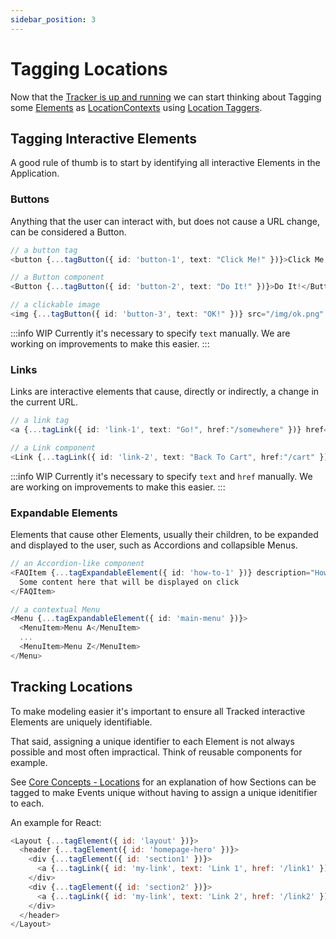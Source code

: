 ```yaml
---
sidebar_position: 3
---
```


# Tagging Locations

Now that the [Tracker is up and running](/tracking/how-to-guides/react/getting-started.md) we can start 
thinking about Tagging some [Elements](/tracking/core-concepts/tagging.md#elements) as 
[LocationContexts](/taxonomy/location-contexts/overview.md) using 
[Location Taggers](/tracking/api-reference/locationTaggers/overview.md).  

## Tagging Interactive Elements
A good rule of thumb is to start by identifying all interactive Elements in the Application. 

### Buttons
Anything that the user can interact with, but does not cause a URL change, can be considered a Button. 

```typescript jsx
// a button tag 
<button {...tagButton({ id: 'button-1', text: "Click Me!" })}>Click Me!</button>

// a Button component 
<Button {...tagButton({ id: 'button-2', text: "Do It!" })}>Do It!</Button>

// a clickable image
<img {...tagButton({ id: 'button-3', text: "OK!" })} src="/img/ok.png" alt="OK!" />
```

:::info WIP
Currently it's necessary to specify `text` manually. We are working on improvements to make this easier.
:::


### Links
Links are interactive elements that cause, directly or indirectly, a change in the current URL.

```typescript jsx
// a link tag 
<a {...tagLink({ id: 'link-1', text: "Go!", href:"/somewhere" })} href="/somewhere">Go!</a>

// a Link component 
<Link {...tagLink({ id: 'link-2', text: "Back To Cart", href:"/cart" })} to="/cart">Back</Link>
```

:::info WIP
Currently it's necessary to specify `text` and `href` manually. We are working on improvements to make this 
easier.
:::


### Expandable Elements
Elements that cause other Elements, usually their children, to be expanded and displayed to the user, such as 
Accordions and collapsible Menus. 

```typescript jsx
// an Accordion-like component 
<FAQItem {...tagExpandableElement({ id: 'how-to-1' })} description="How to track Accordions?">
  Some content here that will be displayed on click
</FAQItem>

// a contextual Menu 
<Menu {...tagExpandableElement({ id: 'main-menu' })}>
  <MenuItem>Menu A</MenuItem>
  ...
  <MenuItem>Menu Z</MenuItem>
</Menu>
```



## Tracking Locations
To make modeling easier it's important to ensure all Tracked interactive Elements are uniquely identifiable.   

That said, assigning a unique identifier to each Element is not always possible and most often impractical. 
Think of reusable components for example.

See [Core Concepts - Locations](/tracking/core-concepts/locations.md#applying-locations) for an explanation 
of how Sections can be tagged to make Events unique without having to assign a unique idenitifier to each.

An example for React:
```js
<Layout {...tagElement({ id: 'layout' })}>
  <header {...tagElement({ id: 'homepage-hero' })}>
    <div {...tagElement({ id: 'section1' })}>
      <a {...tagLink({ id: 'my-link', text: 'Link 1', href: '/link1' })} href="/link1">Link 1</a>
    </div>
    <div {...tagElement({ id: 'section2' })}>
      <a {...tagLink({ id: 'my-link', text: 'Link 2', href: '/link2' })} href="/link2">Link 2</a>
    </div>
  </header>
</Layout>
```